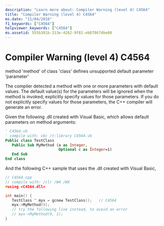 ```yaml
---
description: "Learn more about: Compiler Warning (level 4) C4564"
title: "Compiler Warning (level 4) C4564"
ms.date: "11/04/2016"
f1_keywords: ["C4564"]
helpviewer_keywords: ["C4564"]
ms.assetid: 555b301b-313e-4262-9f81-eb878674be60
---
```

# Compiler Warning (level 4) C4564

method 'method' of class 'class' defines unsupported default parameter 'parameter'

The compiler detected a method with one or more parameters with default values. The default value(s) for the parameters will be ignored when the method is invoked; explicitly specify values for those parameters. If you do not explicitly specify values for those parameters, the C++ compiler will generate an error.

Given the following .dll created with Visual Basic, which allows default parameters on method arguments:

```vb
' C4564.vb
' compile with: vbc /t:library C4564.vb
Public class TestClass
   Public Sub MyMethod (a as Integer, _
                        Optional c as Integer=1)
   End Sub
End class
```

And the following C++ sample that uses the .dll created with Visual Basic,

```cpp
// C4564.cpp
// compile with: /clr /W4 /WX
#using <C4564.dll>

int main() {
   TestClass ^ myx = gcnew TestClass();   // C4564
   myx->MyMethod(9);
   // try the following line instead, to avoid an error
   // myx->MyMethod(9, 1);
}
```
